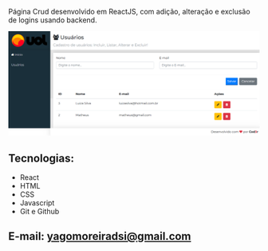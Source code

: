 Página Crud desenvolvido em ReactJS, com adição, alteração e exclusão de logins usando backend.

![preview](./preview.png)

## Tecnologias:

- React
- HTML
- CSS
- Javascript
- Git e Github

## E-mail: yagomoreiradsi@gmail.com
